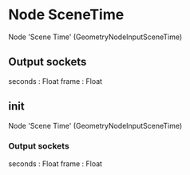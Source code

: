
# Node SceneTime

Node 'Scene Time' (GeometryNodeInputSceneTime)

## Output sockets

seconds         : Float
frame           : Float




## __init__

Node 'Scene Time' (GeometryNodeInputSceneTime)

### Output sockets

seconds         : Float
frame           : Float



